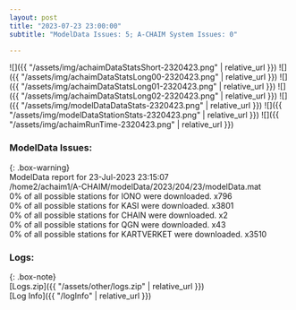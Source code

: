 ```yaml
---
layout: post
title: "2023-07-23 23:00:00"
subtitle: "ModelData Issues: 5; A-CHAIM System Issues: 0"

---
```


![]({{ "/assets/img/achaimDataStatsShort-2320423.png" | relative_url }})
![]({{ "/assets/img/achaimDataStatsLong00-2320423.png" | relative_url }})
![]({{ "/assets/img/achaimDataStatsLong01-2320423.png" | relative_url }})
![]({{ "/assets/img/achaimDataStatsLong02-2320423.png" | relative_url }})
![]({{ "/assets/img/modelDataDataStats-2320423.png" | relative_url }})
![]({{ "/assets/img/modelDataStationStats-2320423.png" | relative_url }})
![]({{ "/assets/img/achaimRunTime-2320423.png" | relative_url }})


### ModelData Issues:  
  
{: .box-warning}  
 ModelData report for 23-Jul-2023 23:15:07   
 /home2/achaim1/A-CHAIM/modelData/2023/204/23/modelData.mat   
 0% of all possible stations for IONO were downloaded. x796   
 0% of all possible stations for KASI were downloaded. x3801   
 0% of all possible stations for CHAIN were downloaded. x2   
 0% of all possible stations for QGN were downloaded. x43   
 0% of all possible stations for KARTVERKET were downloaded. x3510   
  


### Logs:  
  
{: .box-note}  
[Logs.zip]({{ "/assets/other/logs.zip" | relative_url }})  
[Log Info]({{ "/logInfo" | relative_url }})  
